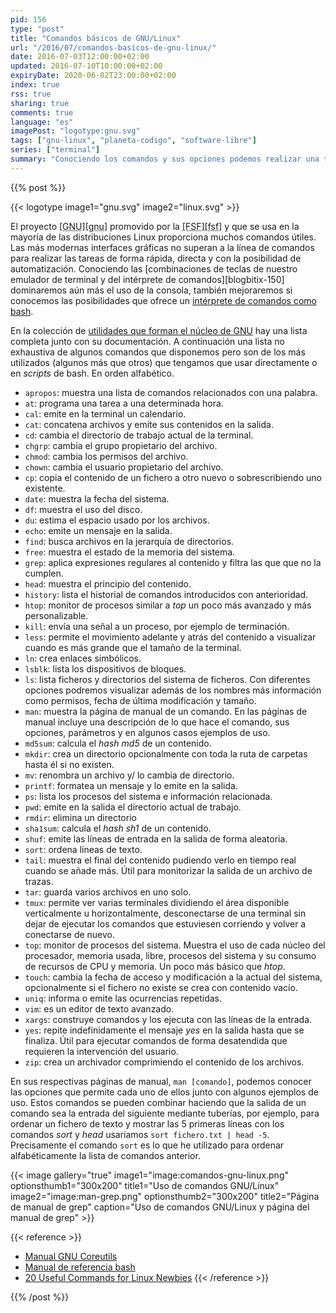 ```yaml
---
pid: 156
type: "post"
title: "Comandos básicos de GNU/Linux"
url: "/2016/07/comandos-basicos-de-gnu-linux/"
date: 2016-07-03T12:00:00+02:00
updated: 2016-07-10T10:00:00+02:00
expiryDate: 2020-06-02T23:00:00+02:00
index: true
rss: true
sharing: true
comments: true
language: "es"
imagePost: "logotype:gnu.svg"
tags: ["gnu-linux", "planeta-codigo", "software-libre"]
series: ["terminal"]
summary: "Conociendo los comandos y sus opciones podemos realizar una tarea que nos ahorre una gran cantidad de tiempo si lo hubiésemos hecho manualmente o con una interfaz gráfica. La parte GNU de las mayoría distribuciones Linux proporcionan una buena cantidad de comandos útiles interesantes de conocer que están a nuestra disposición para cuando los necesitemos."
---
```


{{% post %}}

{{< logotype image1="gnu.svg" image2="linux.svg" >}}

El proyecto <abbr title="GNU Is Not Unix">[GNU][gnu]</abbr> promovido por la <abbr title="Free Software Foundation">[FSF][fsf]</abbr> y que se usa en la mayoría de las distribuciones Linux proporciona muchos comandos útiles. Las más modernas interfaces gráficas no superan a la línea de comandos para realizar las tareas de forma rápida, directa y con la posibilidad de automatización. Conociendo las [combinaciones de teclas de nuestro emulador de terminal y del intérprete de comandos][blogbitix-150] dominaremos aún más el uso de la consola, también mejoraremos si conocemos las posibilidades que ofrece un [intérprete de comandos como bash](https://www.gnu.org/software/bash/manual/bashref.html).

En la colección de [utilidades que forman el núcleo de GNU](https://www.gnu.org/software/coreutils/manual/coreutils.html) hay una lista completa junto con su documentación. A continuación una lista no exhaustiva de algunos comandos que disponemos pero son de los más utilizados (algunos más que otros) que tengamos que usar directamente o en _scripts_ de bash. En orden alfabético.

* `apropos`: muestra una lista de comandos relacionados con una palabra.
* `at`: programa una tarea a una determinada hora.
* `cal`: emite en la terminal un calendario.
* `cat`: concatena archivos y emite sus contenidos en la salida.
* `cd`: cambia el directorio de trabajo actual de la terminal.
* `chgrp`: cambia el grupo propietario del archivo.
* `chmod`: cambia los permisos del archivo.
* `chown`: cambia el usuario propietario del archivo.
* `cp`: copia el contenido de un fichero a otro nuevo o sobrescribiendo uno existente.
* `date`: muestra la fecha del sistema.
* `df`: muestra el uso del disco.
* `du`: estima el espacio usado por los archivos.
* `echo`: emite un mensaje en la salida.
* `find`: busca archivos en la jerarquía de directorios.
* `free`: muestra el estado de la memoria del sistema.
* `grep`: aplica expresiones regulares al contenido y filtra las que que no la cumplen.
* `head`: muestra el principio del contenido.
* `history`: lista el historial de comandos introducidos con anterioridad.
* `htop`: monitor de procesos similar a _top_ un poco más avanzado y más personalizable.
* `kill`: envía una señal a un proceso, por ejemplo de terminación.
* `less`: permite el movimiento adelante y atrás del contenido a visualizar cuando es más grande que el tamaño de la terminal.
* `ln`: crea enlaces simbólicos.
* `lsblk`: lista los dispositivos de bloques.
* `ls`: lista ficheros y directorios del sistema de ficheros. Con diferentes opciones podremos visualizar además de los nombres más información como permisos, fecha de última modificación y tamaño.
* `man`: muestra la página de manual de un comando. En las páginas de manual incluye una descripción de lo que hace el comando, sus opciones, parámetros y en algunos casos ejemplos de uso.
* `md5sum`: calcula el _hash_ _md5_ de un contenido.
* `mkdir`: crea un directorio opcionalmente con toda la ruta de carpetas hasta él si no existen.
* `mv`: renombra un archivo y/ lo cambia de directorio.
* `printf`: formatea un mensaje y lo emite en la salida.
* `ps`: lista los procesos del sistema e información relacionada.
* `pwd`: emite en la salida el directorio actual de trabajo.
* `rmdir`: elimina un directorio
* `sha1sum`: calcula el _hash_ _sh1_ de un contenido.
* `shuf`: emite las líneas de entrada en la salida de forma aleatoria.
* `sort`: ordena líneas de texto.
* `tail`: muestra el final del contenido pudiendo verlo en tiempo real cuando se añade más. Útil para monitorizar la salida de un archivo de trazas.
* `tar`: guarda varios archivos en uno solo.
* `tmux`: permite ver varias terminales dividiendo el área disponible verticalmente u horizontalmente, desconectarse de una terminal sin dejar de ejecutar los comandos que estuviesen corriendo y volver a conectarse de nuevo.
* `top`: monitor de procesos del sistema. Muestra el uso de cada núcleo del procesador, memoria usada, libre, procesos del sistema y su consumo de recursos de CPU y memoria. Un poco más básico que _htop_.
* `touch`: cambia la fecha de acceso y modificación a la actual del sistema, opcionalmente si el fichero no existe se crea con contenido vacío.
* `uniq`: informa o emite las ocurrencias repetidas.
* `vim`: es un editor de texto avanzado.
* `xargs`: construye comandos y los ejecuta con las líneas de la entrada.
* `yes`: repite indefinidamente el mensaje _yes_ en la salida hasta que se finaliza. Útil para ejecutar comandos de forma desatendida que requieren la intervención del usuario.
* `zip`: crea un archivador comprimiendo el contenido de los archivos.

En sus respectivas páginas de manual, `man [comando]`, podemos conocer las opciones que permite cada uno de ellos junto con algunos ejemplos de uso. Estos comandos se pueden combinar haciendo que la salida de un comando sea la entrada del siguiente mediante tuberías, por ejemplo, para ordenar un fichero de texto y mostrar las 5 primeras líneas con los comandos _sort_ y _head_ usaríamos `sort fichero.txt | head -5`. Precisamente el comando `sort` es lo que he utilizado para ordenar alfabéticamente la lista de comandos anterior.

{{< image
    gallery="true"
    image1="image:comandos-gnu-linux.png" optionsthumb1="300x200" title1="Uso de comandos GNU/Linux"
    image2="image:man-grep.png" optionsthumb2="300x200" title2="Página de manual de grep"
    caption="Uso de comandos GNU/Linux y página del manual de grep" >}}

{{< reference >}}
* [Manual GNU Coreutils](https://www.gnu.org/software/coreutils/manual/coreutils.html)
* [Manual de referencia bash](https://www.gnu.org/software/bash/manual/bashref.html)
* [20 Useful Commands for Linux Newbies](http://www.tecmint.com/useful-linux-commands-for-newbies/)
{{< /reference >}}

{{% /post %}}
